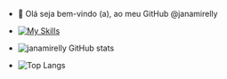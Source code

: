 - 👋 Olá seja bem-vindo (a), ao meu GitHub @janamirelly

- [![My Skills](https://skillicons.dev/icons?i=js,html,css,wasm)](https://skillicons.dev)




- ![janamirelly GitHub stats](https://github-readme-stats.vercel.app/api?username=janamirelly&show_icons=true&theme=transparent)









- ![Top Langs](https://github-readme-stats.vercel.app/api/top-langs/?username=janamirelly&hide_progress=true)
